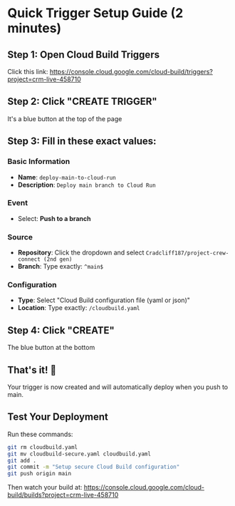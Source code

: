# Quick Trigger Setup Guide (2 minutes)

## Step 1: Open Cloud Build Triggers

Click this link: https://console.cloud.google.com/cloud-build/triggers?project=crm-live-458710

## Step 2: Click "CREATE TRIGGER"

It's a blue button at the top of the page

## Step 3: Fill in these exact values:

### Basic Information

- **Name**: `deploy-main-to-cloud-run`
- **Description**: `Deploy main branch to Cloud Run`

### Event

- Select: **Push to a branch**

### Source

- **Repository**: Click the dropdown and select `Cradcliff187/project-crew-connect (2nd gen)`
- **Branch**: Type exactly: `^main$`

### Configuration

- **Type**: Select "Cloud Build configuration file (yaml or json)"
- **Location**: Type exactly: `/cloudbuild.yaml`

## Step 4: Click "CREATE"

The blue button at the bottom

## That's it! 🎉

Your trigger is now created and will automatically deploy when you push to main.

## Test Your Deployment

Run these commands:

```bash
git rm cloudbuild.yaml
git mv cloudbuild-secure.yaml cloudbuild.yaml
git add .
git commit -m "Setup secure Cloud Build configuration"
git push origin main
```

Then watch your build at:
https://console.cloud.google.com/cloud-build/builds?project=crm-live-458710

